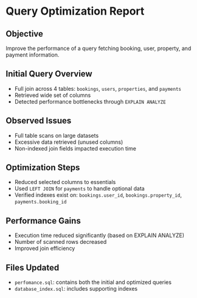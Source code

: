 # Query Optimization Report

## Objective

Improve the performance of a query fetching booking, user, property, and payment information.

## Initial Query Overview

- Full join across 4 tables: `bookings`, `users`, `properties`, and `payments`
- Retrieved wide set of columns
- Detected performance bottlenecks through `EXPLAIN ANALYZE`

## Observed Issues

- Full table scans on large datasets
- Excessive data retrieved (unused columns)
- Non-indexed join fields impacted execution time

## Optimization Steps

- Reduced selected columns to essentials
- Used `LEFT JOIN` for `payments` to handle optional data
- Verified indexes exist on: `bookings.user_id`, `bookings.property_id`, `payments.booking_id`

## Performance Gains

- Execution time reduced significantly (based on EXPLAIN ANALYZE)
- Number of scanned rows decreased
- Improved join efficiency

## Files Updated

- `perfomance.sql`: contains both the initial and optimized queries
- `database_index.sql`: includes supporting indexes
